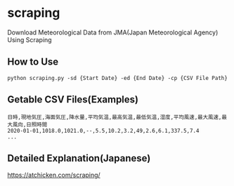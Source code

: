 # scraping
Download Meteorological Data from JMA(Japan Meteorological Agency) Using Scraping

## How to Use
```bash:bash
python scraping.py -sd {Start Date} -ed {End Date} -cp {CSV File Path}
```

## Getable CSV Files(Examples)
```csv:csv
日時,現地気圧,海面気圧,降水量,平均気温,最高気温,最低気温,湿度,平均風速,最大風速,最大風向,日照時間
2020-01-01,1018.0,1021.0,--,5.5,10.2,3.2,49,2.6,6.1,337.5,7.4
...
```

## Detailed Explanation(Japanese)
https://atchicken.com/scraping/
